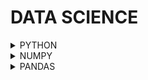 # DATA SCIENCE

<details>
<summary>PYTHON</summary>
<br>

  <details>
  <summary><a href="https://github.com/JaydeepAgravat/PYTHON/blob/main/001_basics.ipynb">1. Basics</a></summary>
  
  - About Python
  - Output
  - Data Types
  - Variables
  - Comments
  - Keywords & Identifiers
  - Input
  - Type conversion
  - Literals
  </details>
  
  <details>
  <summary><a href="https://github.com/JaydeepAgravat/PYTHON/blob/main/002_operators_if_else_loops.ipynb">2. Operators | if-else | Loops</a></summary>
  
  - Operators
  - if-else
  - Modules
  - Loops
  - Nested Loop
  - Loop Control Statement
  </details>
  
  <details>
  <summary><a href="https://github.com/JaydeepAgravat/PYTHON/blob/main/003_string.ipynb">3. String</a></summary>
  
  - String
  - Creating Stings
  - Accessing Substrings from a String
  - Editing and Deleting in Strings
  - Operations on Strings
  - Common Functions
  - capitalize / title / upper / lower / swapcase
  - count / find / Index
  - endswith / startswith
  - format
  - isalnum / isalpha / isdigit / isidentifier
  - split / join
  - replace
  - strip
  - Programs on String
  </details>
  
  <details>
  <summary><a href="https://github.com/JaydeepAgravat/PYTHON/blob/main/004_time_complexity.ipynb">4. Time complexity</a></summary>
  
  - What is efficiency in programming?
  - Why efficiency is important?
  - Types of efficiency:
    - Space and Time Efficiency
  - Techniques to measure time efficiency:
    - Measuring time to execute
    - Counting operations involved
    - Abstract notion of order of growth
  - Types of orders of growth
    - constant
    - linear
    - quadratic
    - logarithmic
    - nlogn
    - exponential
  - Complexity Growth
    - O(1), O(log(n)), O(n), O(nlog(n)), O(n^2), O(2^n)
  - Examples
  </details>
  
  <details>
  <summary><a href="https://github.com/JaydeepAgravat/PYTHON/blob/main/005_list.ipynb">5. List</a></summary>
  
  - List
  - Array vs Lists
  - How lists are stored in memory
  - Characteristics of a List
  - Creating a list
  - Accessing items from a list
  - Adding Items to a List: append(), extend() & insert()
  - Editing items in a list
  - Deleting items from a list: del, remove(), pop() & clear()
  - Operators on Lists: Arithmetic, Membership, and loop
  - List Function: len(), min(), max(), sorted(), count(), index(), reverse(), sort(), copy()
  - List Comprehension
  - 2 ways to traverse a list (loop): item wise & index wise
  - zip() function
  - Disadvantages of List
  - How to take list as input from user
  - List Programs
  </details>
  
  <details>
  <summary><a href="https://github.com/JaydeepAgravat/PYTHON/blob/main/006_tuple_set_dictionary.ipynb">6. Tuple | Set | Dictionary</a></summary>
  
  - Tuple
    - Creating Tuples
    - Accessing Items
    - Editing items (error)
    - Adding items (error)
    - Deleting items
    - Operations on Tuples
    - Tuple Functions
    - Difference between Lists and Tuples
    - Why use tuple?
    - Special Syntax/ tuple unpacking/ zip()
  - Set
    - Creating Sets
    - Accessing Items (error)
    - Editing Items (error)
    - Adding Items
    - Deleting Items
    - Set Operation
    - Set Functions
    - Frozenset
    - Set Comprehension/ zip()
  - Dictionary
    - Create Dictionary
    - Accessing items
    - Adding key-value pair
    - Remove key-value pair
    - Editing key-value pair
    - Dictionary Operations
    - Dictionary Functions
    - Dictionary Comprehension/ zip()
  </details>
  
  <details>
  <summary><a href="https://github.com/JaydeepAgravat/PYTHON/blob/main/007_functions.ipynb">7. Function</a></summary>
  
  - Function
  - docstring
  - 2 Point of views
  - Parameters Vs Arguments
  - Types of Arguments
  - *args and **kwargs
  - How Functions are executed in memory
  - Without return statement
  - Variable Scope
  - Nested Functions
  - Functions are 1st class citizens
  - Benefits of using a Function
  - Lambda Function
  - Lambda vs Normal Function
  - Higher Order Functions
  - Map
  - Filter
  - Reduce
  </details>
  
  <details>
  <summary><a href="">8. OOP-1</a></summary>
  
  - Class & Object
  - Class Diagram
  - Constructor
  - Method vs Function
  - self
  - Magic Method
  </details>
  
  <details>
  <summary><a href="">9. OOP2</a></summary>
  
  - How objects access attributes
  - Attribute creation from outside of the class
  - Reference Variables
  - Pass by Reference
  - Mutability of Object
  - Encapsulation
  - Collection of objects
  - Static variables vs Instance variables
  - Static methods
  </details>
  
  <details>
  <summary><a href="">10. OOP3</a></summary>
  
  - Class Relationship
  - Aggregation (Has-A relationship)
  - Inheritance
  - Super Keyword
  - Method Overriding
  - Super Keyword
  - Types Of Inheritance
    - Single Inheritance
    - Multilevel Inheritance
    - Hierarchical Inheritance
    - Multiple Inheritance
    - Hybrid Inheritance
  - The diamond Problem
  - Polymorphism
  - Method Overriding
  - Method Overloading
  - Operator Overloading
  - Abstraction
  </details>
  
  <details>
  <summary><a href="">11. File Handling</a></summary>
  
  - Types of data in I/O
  - How file I/O is done in most programming languages
  - Writing to a new file
  - Write multiline strings
  - Writing to a existing file
  - How exactly open() works?
  - Append mode
  - Writing many lines
  - Reading from files read()
  - Reading from files readline()
  - Reading from files readlines()
  - Using Context Manager (With)
  - Working with big file
  - Seek and Tell
  - Problems with working in text mode
  - Working with binary file
  - Working with other data types in file handling
  - Serialization and Deserialization
  - JSON module: dump and load
  - Serializing and Deserializing custom objects
  - Pickling
  - Pickle Vs Json
  </details>
  
  <details>
  <summary><a href="">12. Recursion</a></summary>
  
  - a*b
  - n!
  - Palindrome String
  - Fibonacci Sequence
  - Memoization
  - Power Set
  </details>
  
  <details>
  <summary><a href="">13. Exception Handling</a></summary>
  
  - Stages Where Error May Occur
  - Syntax Error
  - Exception
  - Try - Except
  - Handling Multiple Error
  - Handling Specific Error
  - Try - Except - Else
  - Try - Except - Else - Finally
  - Raise Exception
  - Creating Custom Exception
  </details>
  
  <details>
  <summary><a href="">14. Namespace | Decorator</a></summary>
  
  - Namespaces
  - Scope and LEGB Rule
  - local & global scope
  - built-in scope
  - enclosing scope
  - Decorators
  </details>
  
  <details>
  <summary><a href="">15. Iterator</a></summary>
  
  - Iterable
  - Iterator
  - Iteration
  - Working of for loop
  - Custom for loop
  - Custom range function
  </details>
  
  <details>
  <summary><a href="">16. Generator</a></summary>
  
  - Generator Functions
  - Generator Expressions
  - Lazy Evaluation
  - Yield and Yield From
  - Custome range function with generator
  - Benefits of using a Generator
  </details>
</details>

<details>
<summary>NUMPY</summary>
</details>

<details>
<summary>PANDAS</summary>
</details>
